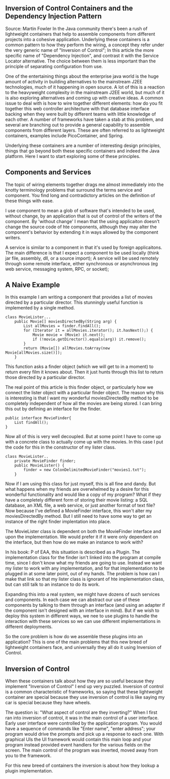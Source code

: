 ## Inversion of Control Containers and the Dependency Injection Pattern
Source: Martin Fowler
In the Java community there's been a rush of lightweight containers that help to assemble components from different projects into a cohesive application.
Underlying these containers is a common pattern to how they perform the wiring, a concept they refer under the very generic name of "Inversion of Control";
In this article the more specific name of "Dependency Injection", and contrast it with the Service Locator alternative.
The choice between them is less important than the principle of separating configuration from use.

One of the entertaining things about the enterprise java world is the huge amount of activity in building alternatives to the mainstream J2EE technologies, much of it happening in open source.
A lot of this is a reaction to the heavyweight complexity in the mainstream J2EE world, but much of it is also exploring alternatives and coming up with creative ideas.
A common issue to deal with is how to wire together different elements: how do you fit together this web controller architecture with that database interface backing when they were built by different teams with little knowledge of each other.
A number of frameworks have taken a stab at this problem, and several are branching out to provide a general capability to assemble components from different layers.
These are often referred to as lightweight containers, examples include PicoContainer, and Spring.

Underlying these containers are a number of interesting design principles, things that go beyond both these specific containers and indeed the Java platform.
Here I want to start exploring some of these principles.

## Components and Services
The topic of wiring elements together drags me almost immediately into the knotty terminology problems that surround the terms service and component.
You find long and contradictory articles on the definition of these things with ease.

I use component to mean a glob of software that's intended to be used, without change, by an application that is out of control of the writers of the component.
By 'without change' I mean that the using applicaiton doesn't change the source code of hte components, although they may alter the component's behavior by extending it in ways allowed by the component writers.

A service is similar to a component in that it's used by foreign applicaitons. The main difference is that I expect a component to be used locally (think jar file, assembly, dll, or a source import);
A service will be used remotely through some remote interface, either synchronous or asynchronous (eg web service, messaging system, RPC, or socket);

## A Naive Example
In this example I am writing a component that provides a list of movies directed by a particular director.
This stunningly useful function is implemented by a single method.
```
class MovieLister...
    public Movie[] moviesDirectedBy(String arg) {
        List allMovies = finder.findAll();
        for (Iterator it = allMovies.iterator(); it.hasNext();) {
            Movie movie = (Movie) it.next();
            if (!movie.getDirector().equals(arg)) it.remove();
        }
        return (Movie[]) allMovies.toArray(new Movie[allMovies.size()]);
    }

```
This function asks a finder object (which we will get to in a moment) to return every film it knows about. Then it just hunts through this list to return those directed by a particular director.

The real point of this article is this finder object, or particularly how we connect the lister object with a particular finder object.
The reason why this is interesting is that I want my wonderful moviesDirectedBy method to be completely independent of how all the movies are being stored.
I can bring this out by defining an interface for the finder.
```
public interface MovieFinder{
    List findAll();
}
```
Now all of this is very well decoupled. But at some point I have to come up with a concrete class to actually come up with the movies.
In this case I put the code for this in the constructor of my lister class.
```
class MovieLister..
    private MovieFinder finder;
    public MovieLister() {
        finder = new ColonDelimitedMovieFinder("movies1.txt");
    }
 ```
Now if I am using this class for just myself, this is all fine and dandy.
But what happens when my friends are overwhelmed by a desire for this wonderful functionality and would like a copy of my program?
What if they have a completely different form of storing their movie listing: a SQL database, an XML file, a web service, or just another format of text file?
Now because I've defined a MovieFinder interface, this won't alter my moviesDirectedBy method. But I still need to have some way to get an instance of the right finder implentation into place.

The MovieLister class is dependent on both the MovieFinder interface and upon the implementation.
We would prefer it if it were only dependent on the interface, but then how do we make an instance to work with?

In his book: P of EAA, this situation is described as a Plugin. The implementation class for the finder isn't linked into the program at compile time, since I don't know what my friends are going to use.
Instead we want my lister to work with any implementation, and for that implementation to be plugged in at some later point, out of my hands.
  The problem is how can I make that link so that my lister class is ignorant of hte implementation class, but can still talk to an instance to do its work.

Expanding this into a real system, we might have dozens of such services and components. In each case we can abstract our use of these components by talking to them through an interface (and using an adapter if the component isn't designed with an interface in mind).
But if we wish to deploy this system in different ways, we nee to use plugins to handle the interaction with these services so we can use different implementations in different deployments.

So the core problem is how do we assemble these plugins into an application? This is one of the main problems that this new breed of lightweight containers face, and universally they all do it using Inversion of Control.

## Inversion of Control
When these containers talk about how they are so useful because they implement "Inversion of Control" I end up very puzzled.
Inversion of control is a common characteristic of frameworks, so saying that these lightweight container are special because they use inversion of control is like saying my car is special because they have wheels.

The question is: "What aspect of control are they inverting?" When I first ran into inversion of control, it was in the main control of a user interface.
Early user interface were controlled by the application program. You would have a sequence of commands like "Enter name", 
"enter address"; your program would drive the prompts and pick up a response to each one. With graphical UIs the UI framework would contain this main loop and your program instead provided event handlers for the various
fields on the screen. The main control of the program was inverted, moved away from you to the framework.

For this new breed of containers the inversion is about how they lookup a plugin implementation. 
